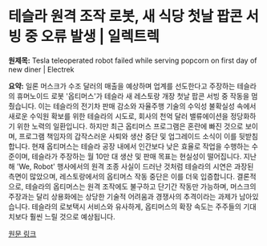 # 테슬라 원격 조작 로봇, 새 식당 첫날 팝콘 서빙 중 오류 발생 | 일렉트렉

**원제목:** Tesla teleoperated robot failed while serving popcorn on first day of new diner | Electrek

**요약:** 일론 머스크가 수조 달러의 매출을 예상하며 업계를 선도한다고 주장하는 테슬라의 휴머노이드 로봇 '옵티머스'가 테슬라 새 레스토랑 개장 첫날 팝콘 서빙 중 작동을 멈췄습니다.  이는 테슬라의 전기차 판매 감소와 자율주행 기술의 수익성 불확실성 속에서 새로운 수익원 확보를 위한 테슬라의 시도로,  회사의 천억 달러 밸류에이션을 정당화하기 위한 노력의 일환입니다.  하지만 최근 옵티머스 프로그램은 혼란에 빠진 것으로 보이며,  프로그램 책임자의 갑작스러운 사퇴와 생산 중단 및 업그레이드 소식이 이를 뒷받침합니다. 현재 옵티머스는 테슬라 공장 내에서 인간보다 낮은 효율로 작업을 수행하는 수준이며,  테슬라가 주장하는 월 10만 대 생산 및 판매 목표는 현실성이 떨어집니다.  지난해 'We, Robot' 행사에서의 원격 조종 사실이 드러난 것처럼 테슬라의 시연은 과장된 측면이 많았으며,  레스토랑에서의 옵티머스 작동 중단은 이를 더욱 입증합니다.  결론적으로,  테슬라의 옵티머스는 원격 조작에도 불구하고 단기간 작동만 가능하며,  머스크의 주장과는 달리 상용화에는 상당한 기술적 어려움과 경쟁사의 추격이라는 과제가 남아있습니다.  테슬라의 로보택시 서비스와 유사하게,  옵티머스의 확장 속도는 주주들의 기대치보다 훨씬 느릴 것으로 예상됩니다.

[원문 링크](https://electrek.co/2025/07/23/tesla-teleoperated-robot-fail-serving-popcorn-first-day-new-diner/)
